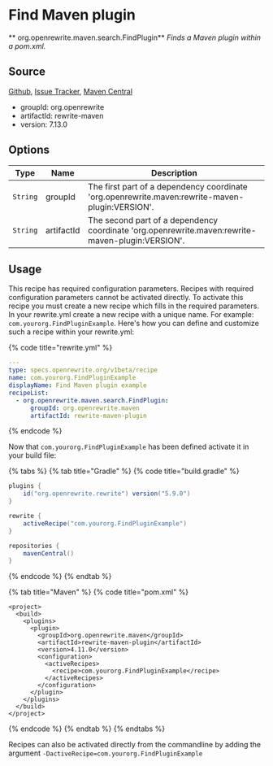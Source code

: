 # Find Maven plugin

** org.openrewrite.maven.search.FindPlugin**
_Finds a Maven plugin within a pom.xml._

## Source

[Github](https://github.com/openrewrite/rewrite), [Issue Tracker](https://github.com/openrewrite/rewrite/issues), [Maven Central](https://search.maven.org/artifact/org.openrewrite/rewrite-maven/7.13.0/jar)

* groupId: org.openrewrite
* artifactId: rewrite-maven
* version: 7.13.0

## Options

| Type | Name | Description |
| -- | -- | -- |
| `String` | groupId | The first part of a dependency coordinate 'org.openrewrite.maven:rewrite-maven-plugin:VERSION'. |
| `String` | artifactId | The second part of a dependency coordinate 'org.openrewrite.maven:rewrite-maven-plugin:VERSION'. |


## Usage

This recipe has required configuration parameters. Recipes with required configuration parameters cannot be activated directly. To activate this recipe you must create a new recipe which fills in the required parameters. In your rewrite.yml create a new recipe with a unique name. For example: `com.yourorg.FindPluginExample`.
Here's how you can define and customize such a recipe within your rewrite.yml:

{% code title="rewrite.yml" %}
```yaml
---
type: specs.openrewrite.org/v1beta/recipe
name: com.yourorg.FindPluginExample
displayName: Find Maven plugin example
recipeList:
  - org.openrewrite.maven.search.FindPlugin:
      groupId: org.openrewrite.maven
      artifactId: rewrite-maven-plugin
```
{% endcode %}


Now that `com.yourorg.FindPluginExample` has been defined activate it in your build file:

{% tabs %}
{% tab title="Gradle" %}
{% code title="build.gradle" %}
```groovy
plugins {
    id("org.openrewrite.rewrite") version("5.9.0")
}

rewrite {
    activeRecipe("com.yourorg.FindPluginExample")
}

repositories {
    mavenCentral()
}

```
{% endcode %}
{% endtab %}

{% tab title="Maven" %}
{% code title="pom.xml" %}
```markup
<project>
  <build>
    <plugins>
      <plugin>
        <groupId>org.openrewrite.maven</groupId>
        <artifactId>rewrite-maven-plugin</artifactId>
        <version>4.11.0</version>
        <configuration>
          <activeRecipes>
            <recipe>com.yourorg.FindPluginExample</recipe>
          </activeRecipes>
        </configuration>
      </plugin>
    </plugins>
  </build>
</project>
```
{% endcode %}
{% endtab %}
{% endtabs %}

Recipes can also be activated directly from the commandline by adding the argument `-DactiveRecipe=com.yourorg.FindPluginExample`
